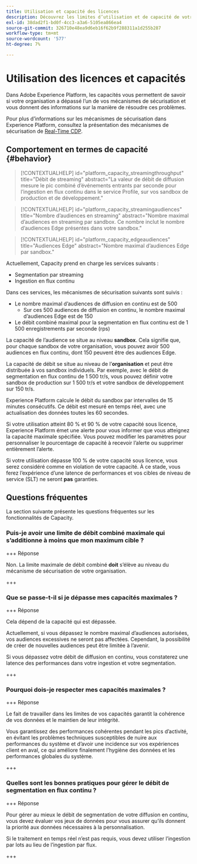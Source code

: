 ```yaml
---
title: Utilisation et capacité des licences
description: Découvrez les limites d’utilisation et de capacité de votre licence dans Adobe Experience Platform.
exl-id: 38dad2f1-bd0f-4cc3-a3a6-5105ea866ea4
source-git-commit: 326710e48ea9d6eb16f62b9f288311a1d255b287
workflow-type: tm+mt
source-wordcount: '577'
ht-degree: 7%

---
```


# Utilisation des licences et capacités

Dans Adobe Experience Platform, les capacités vous permettent de savoir si votre organisation a dépassé l’un de vos mécanismes de sécurisation et vous donnent des informations sur la manière de résoudre ces problèmes.

Pour plus d’informations sur les mécanismes de sécurisation dans Experience Platform, consultez la présentation des mécanismes de sécurisation de [Real-Time CDP](../../rtcdp/guardrails/overview.md).

## Comportement en termes de capacité {#behavior}

>[!CONTEXTUALHELP]
>id="platform_capacity_streamingthroughput"
>title="Débit de streaming"
>abstract="La valeur de débit de diffusion mesure le pic combiné d’événements entrants par seconde pour l’ingestion en flux continu dans le service Profile, sur vos sandbox de production et de développement."

>[!CONTEXTUALHELP]
>id="platform_capacity_streamingaudiences"
>title="Nombre d’audiences en streaming"
>abstract="Nombre maximal d’audiences en streaming par sandbox. Ce nombre inclut le nombre d’audiences Edge présentes dans votre sandbox."

>[!CONTEXTUALHELP]
>id="platform_capacity_edgeaudiences"
>title="Audiences Edge"
>abstract="Nombre maximal d’audiences Edge par sandbox."

Actuellement, Capacity prend en charge les services suivants :

- Segmentation par streaming
- Ingestion en flux continu

Dans ces services, les mécanismes de sécurisation suivants sont suivis :

- Le nombre maximal d’audiences de diffusion en continu est de 500
   - Sur ces 500 audiences de diffusion en continu, le nombre maximal d’audiences Edge est de 150
- Le débit combiné maximal pour la segmentation en flux continu est de 1 500 enregistrements par seconde (rps)

La capacité de l’audience se situe au niveau **sandbox**. Cela signifie que, pour chaque sandbox de votre organisation, vous pouvez avoir 500 audiences en flux continu, dont 150 peuvent être des audiences Edge.

La capacité de débit se situe au niveau de l’**organisation** et peut être distribuée à vos sandbox individuels. Par exemple, avec le débit de segmentation en flux continu de 1 500 tr/s, vous pouvez définir votre sandbox de production sur 1 500 tr/s et votre sandbox de développement sur 150 tr/s.

Experience Platform calcule le débit du sandbox par intervalles de 15 minutes consécutifs. Ce débit est mesuré en temps réel, avec une actualisation des données toutes les 60 secondes.

Si votre utilisation atteint 80 % et 90 % de votre capacité sous licence, Experience Platform émet une alerte pour vous informer que vous atteignez la capacité maximale spécifiée. Vous pouvez modifier les paramètres pour personnaliser le pourcentage de capacité à recevoir l’alerte ou supprimer entièrement l’alerte.

Si votre utilisation dépasse 100 % de votre capacité sous licence, vous serez considéré comme en violation de votre capacité. À ce stade, vous ferez l’expérience d’une latence de performances et vos cibles de niveau de service (SLT) ne seront **pas** garanties.

## Questions fréquentes

La section suivante présente les questions fréquentes sur les fonctionnalités de Capacity.

### Puis-je avoir une limite de débit combiné maximale qui s’additionne à moins que mon maximum cible ?

+++ Réponse

Non. La limite maximale de débit combiné **doit** s’élève au niveau du mécanisme de sécurisation de votre organisation.

+++

### Que se passe-t-il si je dépasse mes capacités maximales ?

+++ Réponse

Cela dépend de la capacité qui est dépassée.

Actuellement, si vous dépassez le nombre maximal d’audiences autorisées, vos audiences excessives ne seront pas affectées. Cependant, la possibilité de créer de nouvelles audiences peut être limitée à l’avenir.

Si vous dépassez votre débit de diffusion en continu, vous constaterez une latence des performances dans votre ingestion et votre segmentation.

+++

### Pourquoi dois-je respecter mes capacités maximales ?

+++ Réponse

Le fait de travailler dans les limites de vos capacités garantit la cohérence de vos données et le maintien de leur intégrité.

Vous garantissez des performances cohérentes pendant les pics d’activité, en évitant les problèmes techniques susceptibles de nuire aux performances du système et d’avoir une incidence sur vos expériences client en aval, ce qui améliore finalement l’hygiène des données et les performances globales du système.

+++

### Quelles sont les bonnes pratiques pour gérer le débit de segmentation en flux continu ?

+++ Réponse

Pour gérer au mieux le débit de segmentation de votre diffusion en continu, vous devez évaluer vos jeux de données pour vous assurer qu’ils donnent la priorité aux données nécessaires à la personnalisation.


Si le traitement en temps réel n’est pas requis, vous devez utiliser l’ingestion par lots au lieu de l’ingestion par flux.

+++
